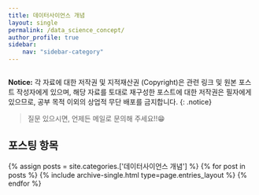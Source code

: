 ```yaml
---
title: 데이터사이언스 개념
layout: single
permalink: /data_science_concept/
author_profile: true
sidebar:
    nav: "sidebar-category"
---
```


<figure style="width: 150%" class="align-center">
  <img src="{{ site.url }}{{ site.baseurl }}/assets/images/data_analysis_vs_data_science.png" alt="">
</figure>

**Notice:** 각 자료에 대한 저작권 및 지적재산권 (Copyright)은 관련 링크 및 원본 포스트 작성자에게 있으며, 해당 자료를 토대로 재구성한 포스트에 대한 저작권은 필자에게 있으므로, 공부 목적 이외의 상업적 무단 배포를 금지합니다.
{: .notice}

>질문 있으시면, 언제든 메일로 문의해 주세요!!😁

## 포스팅 항목

{% assign posts = site.categories.['데이터사이언스 개념'] %}
{% for post in posts %} {% include archive-single.html type=page.entries_layout %} {% endfor %}